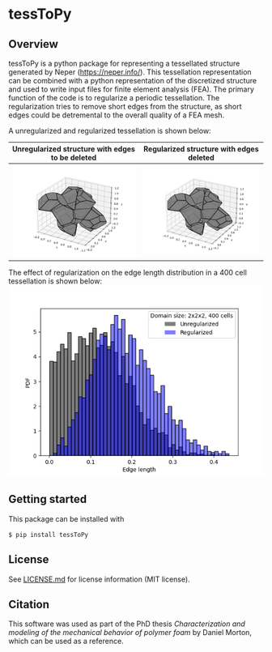 # tessToPy
## Overview
tessToPy is a python package for representing a tessellated structure generated by Neper (https://neper.info/). This tessellation representation can be combined with a python representation of the discretized structure and used to write input files for finite element analysis (FEA). The primary function of the code is to regularize a periodic tessellation. The regularization tries to remove short edges from the structure, as short edges could be detremental to the overall quality of a FEA mesh. 

A unregularized and regularized tessellation is shown below:

Unregularized structure with edges to be deleted | Regularized structure with edges deleted
------------- | -------------
![](documentation/p_tessellation_nreg.png) | ![](documentation/p_tessellation_reg.png)

The effect of regularization on the edge length distribution in a 400 cell tessellation is shown  below:
![](documentation/p_tessellation_edge_length_dist.png)

## Getting started
This package can be installed with 
```
$ pip install tessToPy
```

## License
See [LICENSE.md](LICENSE.md) for license information (MIT license).

## Citation
This software was used as part of the PhD thesis *Characterization and modeling of the mechanical behavior of polymer foam* by Daniel Morton, which can be used as a reference.
